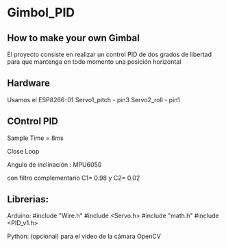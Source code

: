 # Gimbol_PID
## How to make your own Gimbal 
El proyecto consiste en realizar un control PID de dos grados de libertad
para que mantenga en todo momento una posición horizontal

## Hardware
Usamos el ESP8266-01 
Servo1_pitch - pin3
Servo2_roll - pin1

## COntrol PID
Sample Time = 8ms

Close Loop

  Angulo de inclinación : MPU6050
  
  con filtro complementario C1= 0.98 y C2= 0.02

## Librerias:
  Arduino:
  #include "Wire.h"
  #include <Servo.h>
  #include "math.h"
  #include <PID_v1.h>
  
Python: (opcional) para el video de la cámara
  OpenCV
  
  
